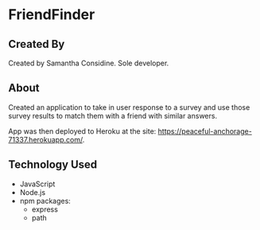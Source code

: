 # FriendFinder
## Created By 
Created by Samantha Considine. Sole developer.

## About
Created an application to take in user response to a survey and use those survey results to match them with a friend with similar answers. 

App was then deployed to Heroku at the site: https://peaceful-anchorage-71337.herokuapp.com/.

## Technology Used
* JavaScript
* Node.js
* npm packages:
  - express
  - path